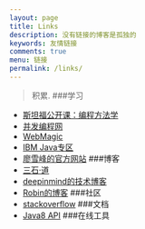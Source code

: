 ```yaml
---
layout: page
title: Links
description: 没有链接的博客是孤独的
keywords: 友情链接
comments: true
menu: 链接
permalink: /links/
---
```


> 积累.
###学习
* [斯坦福公开课：编程方法学](http://open.163.com/special/sp/programming.html)
* [并发编程网](http://ifeve.com/)
* [WebMagic](http://webmagic.io/)
* [IBM Java专区](http://www.ibm.com/developerworks/cn/java/)
* [廖雪峰的官方网站](http://www.liaoxuefeng.com/)
###博客
* [三石·道](http://www.molotang.com/)
* [deepinmind的技术博客](http://it.deepinmind.com/index.html)
* [Robin的博客](http://www.cnblogs.com/robin3715/)
###社区
* [stackoverflow](http://stackoverflow.com/)
###文档
* [Java8 API](https://docs.oracle.com/javase/8/docs/api/)
###在线工具

